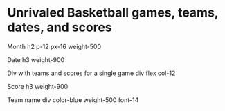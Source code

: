 # Unrivaled Basketball games, teams, dates, and scores

Month
h2 p-12 px-16 weight-500

Date
h3 weight-900

Div with teams and scores for a single game
div flex col-12

Score
h3 weight-900

Team name
div color-blue weight-500 font-14
